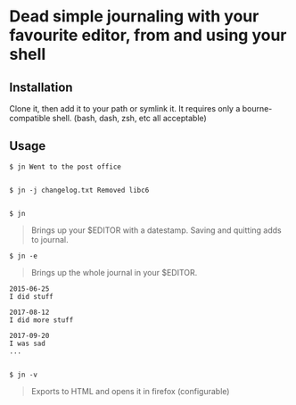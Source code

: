 Dead simple journaling with your favourite editor, from and using your shell
============================================================================

Installation
------------

Clone it, then add it to your path or symlink it. It requires only a bourne-compatible shell. (bash, dash, zsh, etc all acceptable)

Usage
-----

    $ jn Went to the post office


    $ jn -j changelog.txt Removed libc6


    $ jn

> Brings up your $EDITOR with a datestamp. Saving and quitting adds to journal.

    $ jn -e

> Brings up the whole journal in your $EDITOR.

    2015-06-25
    I did stuff

    2017-08-12
    I did more stuff

    2017-09-20
    I was sad
    ...


    $ jn -v

> Exports to HTML and opens it in firefox (configurable)

